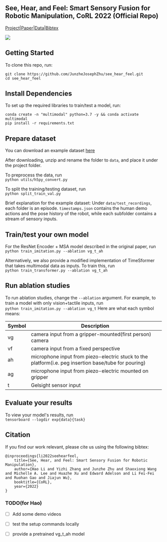 ## See, Hear, and Feel: Smart Sensory Fusion for Robotic Manipulation, CoRL 2022 (Official Repo)

[Project](https://ai.stanford.edu/~rhgao/see_hear_feel/)|[Paper](https://arxiv.org/abs/2212.03858)|[Data](https://drive.google.com/drive/folders/13S6YcKJIIRKctB0SjdiaKEv_mvJEM_pk)|[Bibtex](https://ai.stanford.edu/~rhgao/see_hear_feel/bibtex_seehearfeel.txt)

[![](https://img.youtube.com/vi/sRdx3sa6ryk/0.jpg)](https://www.youtube.com/watch?v=sRdx3sa6ryk)

## Getting Started
To clone this repo, run:
```
git clone https://github.com/JunzheJosephZhu/see_hear_feel.git
cd see_hear_feel
```
## Install Dependencies
To set up the required libraries to train/test a model, run:
```
conda create -n "multimodal" python=3.7 -y && conda activate multimodal
pip install -r requirements.txt
```
## Prepare dataset
You can download an example dataset [here](https://drive.google.com/drive/folders/13S6YcKJIIRKctB0SjdiaKEv_mvJEM_pk)

After downloading, unzip and rename the folder to ```data```, and place it under the project folder.

To preprocess the data, run <br>
```python utils/h5py_convert.py```

To split the training/testing dataset, run <br>
```python split_train_val.py```

Brief explanation for the example dataset: Under ```data/test_recordings```, each folder is an episode. ```timestamps.json``` contains the human demo actions and the pose history of the robot, while each subfolder contains a stream of sensory inputs.

## Train/test your own model
For the ResNet Encoder + MSA model described in the original paper, run <br>
```python train_imitation.py --ablation vg_t_ah```

Alternatively, we also provide a modified implementation of TimeSformer that takes multimodal data as inputs. To train this, run <br>
```python train_transformer.py --ablation vg_t_ah```

## Run ablation studies
To run ablation studies, change the ```--ablation``` argument. For example, to train a model with only vision+tactile inputs, run <br>
```python train_imitation.py --ablation vg_t```
Here are what each symbol means:

| Symbol      | Description |
| ----------- | ----------- |
| vg      | camera input from a gripper-mounted(first person) camera       |
| vf   | camera input from a fixed perspective        |
| ah   | microphone input from piezo-electric stuck to the platform(i.e. peg insertion base/tube for pouring) |
| ag   | microphone input from piezo-electric mounted on gripper |
| t    | Gelsight sensor input |

## Evaluate your results
To view your model's results, run <br>
```tensorboard --logdir exp{data}{task}```

## Citation
If you find our work relevant, please cite us using the following bibtex:
```
@inproceedings{li2022seehearfeel,
    title={See, Hear, and Feel: Smart Sensory Fusion for Robotic Manipulation},
    author={Hao Li and Yizhi Zhang and Junzhe Zhu and Shaoxiong Wang and Michelle A. Lee and Huazhe Xu and Edward Adelson and Li Fei-Fei and Ruohan Gao and Jiajun Wu},
    booktitle={CoRL},
    year={2022}
}
```

### TODO(for Hao)
- [ ] Add some demo videos
- [ ] test the setup commands locally
- [ ] provide a pretrained vg_t_ah model

